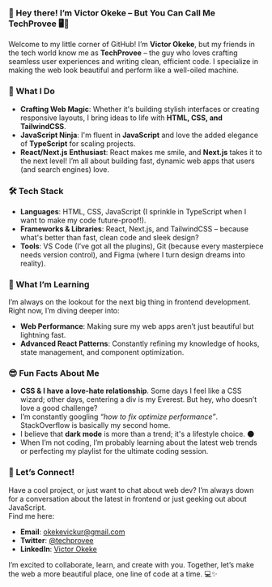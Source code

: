 ### 👋 Hey there! I’m Victor Okeke – But You Can Call Me **TechProvee** 🖥️🚀

Welcome to my little corner of GitHub! I’m **Victor Okeke**, but my friends in the tech world know me as **TechProvee** – the guy who loves crafting seamless user experiences and writing clean, efficient code. I specialize in making the web look beautiful and perform like a well-oiled machine.

### 🚀 What I Do

- **Crafting Web Magic**: Whether it's building stylish interfaces or creating responsive layouts, I bring ideas to life with **HTML, CSS, and TailwindCSS**.
- **JavaScript Ninja**: I'm fluent in **JavaScript** and love the added elegance of **TypeScript** for scaling projects.
- **React/Next.js Enthusiast**: React makes me smile, and **Next.js** takes it to the next level! I’m all about building fast, dynamic web apps that users (and search engines) love.

### 🛠️ Tech Stack

- **Languages**: HTML, CSS, JavaScript (I sprinkle in TypeScript when I want to make my code future-proof!).
- **Frameworks & Libraries**: React, Next.js, and TailwindCSS – because what's better than fast, clean code and sleek design?
- **Tools**: VS Code (I’ve got all the plugins), Git (because every masterpiece needs version control), and Figma (where I turn design dreams into reality).

### 🌱 What I’m Learning

I’m always on the lookout for the next big thing in frontend development. Right now, I’m diving deeper into:

- **Web Performance**: Making sure my web apps aren’t just beautiful but lightning fast.
- **Advanced React Patterns**: Constantly refining my knowledge of hooks, state management, and component optimization.

### 😎 Fun Facts About Me

- **CSS & I have a love-hate relationship**. Some days I feel like a CSS wizard; other days, centering a div is my Everest. But hey, who doesn’t love a good challenge?
- I’m constantly googling _“how to fix optimize performance”_. StackOverflow is basically my second home.
- I believe that **dark mode** is more than a trend; it's a lifestyle choice. 🌑
- When I’m not coding, I’m probably learning about the latest web trends or perfecting my playlist for the ultimate coding session.

### 💬 Let’s Connect!

Have a cool project, or just want to chat about web dev? I’m always down for a conversation about the latest in frontend or just geeking out about JavaScript.  
Find me here:

- **Email**: okekevickur@gmail.com
- **Twitter**: [@techprovee](https://twitter.com/techprovee)
- **LinkedIn**: [Victor Okeke](https://linkedin.com/in/victor-okeke)

I’m excited to collaborate, learn, and create with you. Together, let’s make the web a more beautiful place, one line of code at a time. 💻✨
